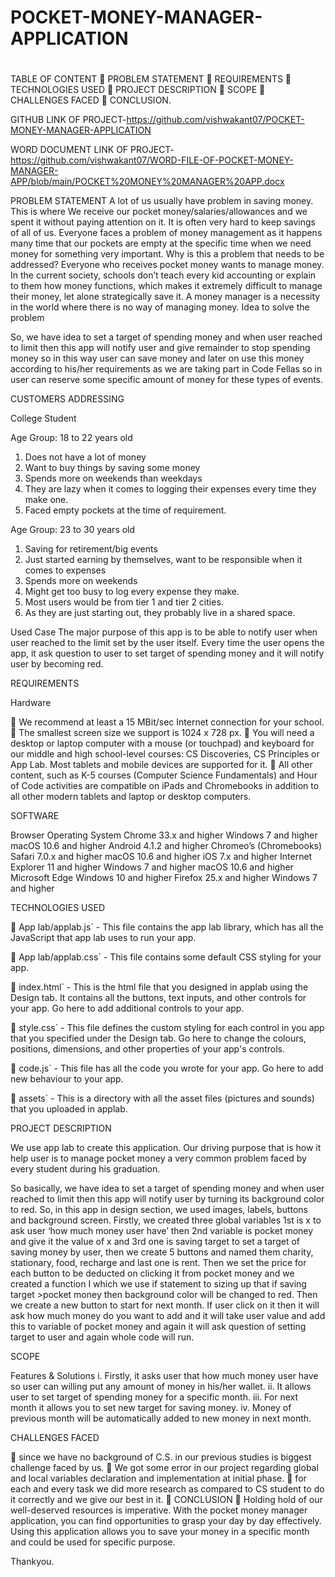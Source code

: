 # POCKET-MONEY-MANAGER-APPLICATION
# 

TABLE OF CONTENT
	PROBLEM STATEMENT
	REQUIREMENTS
	TECHNOLOGIES USED
	PROJECT DESCRIPTION
	SCOPE
	CHALLENGES FACED
	CONCLUSION.

GITHUB LINK OF PROJECT-https://github.com/vishwakant07/POCKET-MONEY-MANAGER-APPLICATION

WORD DOCUMENT LINK OF PROJECT-https://github.com/vishwakant07/WORD-FILE-OF-POCKET-MONEY-MANAGER-APP/blob/main/POCKET%20MONEY%20MANAGER%20APP.docx

PROBLEM STATEMENT
A lot of us usually have problem in saving money. This is where We receive our pocket money/salaries/allowances and we spent it without paying attention on it. It is often very hard to keep savings of all of us.
Everyone faces a problem of money management as it happens many time that our pockets are empty at the specific time when we need money for something very important.
Why is this a problem that needs to be addressed?
Everyone who receives pocket money wants to manage money. In the current society, schools don’t teach every kid accounting or explain to them how money functions, which makes it extremely difficult to manage their money, let alone strategically save it. A money manager is a necessity in the world where there is no way of managing money.
Idea to solve the problem

So, we have idea to set a target of spending money and when user reached to limit then this app will notify user and give remainder to stop spending money so in this way user can save money and later on use this money according to his/her requirements as we are taking part in Code Fellas so in user can reserve some specific amount of money for these types of events.

CUSTOMERS ADDRESSING

College Student

Age Group: 18 to 22 years old

1.	Does not have a lot of money
2.	Want to buy things by saving some money
3.	Spends more on weekends than weekdays
4.	They are lazy when it comes to logging their expenses every time they make one.
5.	Faced empty pockets at the time of requirement.

 

Age Group: 23 to 30 years old

1.	Saving for retirement/big events
2.	Just started earning by themselves, want to be responsible when it comes to expenses
3.	Spends more on weekends
4.	Might get too busy to log every expense they make.
5.	Most users would be from tier 1 and tier 2 cities.
6.	As they are just starting out, they probably live in a shared space.


Used Case
The major purpose of this app is to be able to notify user when user reached to the limit set by the user itself. Every time the user opens the app, it ask question to user to set target of spending money and it will notify user by becoming red.


REQUIREMENTS

Hardware

	We recommend at least a 15 MBit/sec Internet connection for your school.
	The smallest screen size we support is 1024 x 728 px.
	You will need a desktop or laptop computer with a mouse (or touchpad) and keyboard for our middle and high school-level courses: CS Discoveries, CS Principles or App Lab. Most tablets and mobile devices are supported for it.
	All other content, such as K-5 courses (Computer Science Fundamentals) and Hour of Code activities are compatible on iPads and Chromebooks in addition to all other modern tablets and laptop or desktop computers.

SOFTWARE

Browser	Operating System
Chrome 33.x and higher	Windows 7 and higher macOS 10.6 and higher Android 4.1.2 and higher Chromeo’s (Chromebooks)
Safari 7.0.x and higher	macOS 10.6 and higher iOS 7.x and higher Internet Explorer 11 and higher	Windows 7 and higher macOS 10.6 and higher Microsoft Edge	Windows 10 and higher
Firefox 25.x and higher	Windows 7 and higher


 
TECHNOLOGIES USED

	App lab/applab.js` - This file contains the app lab library, which has all the JavaScript that app lab uses to run your app.

	App lab/applab.css` - This file contains some default CSS styling for your app.

	index.html` - This is the html file that you designed in applab using the Design tab. It contains all the buttons, text inputs, and other controls for your app. Go here to add additional controls to your app.

	style.css` - This file defines the custom styling for each control in you app that you specified under the Design tab. Go here to change the colours, positions, dimensions, and other properties of your app's controls.

	code.js` - This file has all the code you wrote for your app. Go here to add new behaviour to your app.

	assets` - This is a directory with all the asset files (pictures and sounds) that you uploaded in applab.


PROJECT DESCRIPTION

We use app lab to create this application. Our driving purpose that is how it help user is to manage pocket money a very common problem faced by every student during his graduation.

So basically, we have idea to set a target of spending money and when user reached to limit then this app will notify user by turning its background color to red.
So, in this app in design section, we used images, labels, buttons and background screen. Firstly, we created three global variables 1st is x to ask user ‘how much money user have’ then 2nd variable is pocket money and give it the value of x and 3rd one is saving target to set a target of saving money by user, then we create 5 buttons and named them charity, stationary, food, recharge and last one is rent. Then we set the price for each button to be deducted on clicking it from pocket money and we created a function I which we use if statement to sizing up that if saving target >pocket money then background color will be changed to red.
Then we create a new button to start for next month. If user click on it then it will ask how much money do you want to add and it will take user value and add this to variable of pocket money and again it will ask question of setting target to user and again whole code will run.

 
SCOPE

Features & Solutions
i.	Firstly, it asks user that how much money user have so user can willing put any amount of money in his/her wallet.
ii.	It allows user to set target of spending money for a specific month.
iii.	For next month it allows you to set new target for saving money.
iv.	Money of previous month will be automatically added to new money in next month.

CHALLENGES FACED

	since we have no background of C.S.  in our previous studies is biggest challenge faced by us.
	We got some error in our project regarding global and local variables declaration and implementation at initial phase.
	for each and every task we did more research as compared to CS student to do it correctly and we give our best in it.
	CONCLUSION
	Holding hold of our well-deserved resources is imperative. With the pocket money manager application, you can find opportunities to grasp your day by day effectively. Using this application allows you to save your money in a specific month and could be used for specific purpose.

Thankyou.

